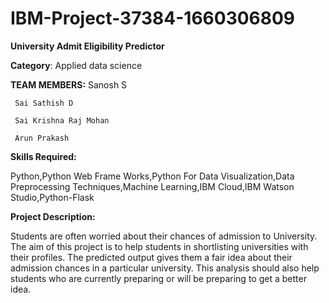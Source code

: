 # IBM-Project-37384-1660306809

**University Admit Eligibility Predictor**


**Category**:  Applied data science


**TEAM MEMBERS:**
     Sanosh S
     
     Sai Sathish D
     
     Sai Krishna Raj Mohan
     
     Arun Prakash

**Skills Required:**

Python,Python Web Frame Works,Python For Data Visualization,Data Preprocessing Techniques,Machine Learning,IBM Cloud,IBM Watson Studio,Python-Flask

**Project Description:**

Students are often worried about their chances of admission to University. The aim of this project is to help students in shortlisting universities with their profiles. The predicted output gives them a fair idea about their admission chances in a particular university. This analysis should also help students who are currently preparing or will be preparing to get a better idea.

